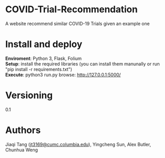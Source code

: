 # COVID-Trial-Recommendation
A website recommend similar COVID-19 Trials given an example one

# Install and deploy
**Enviroment**: Python 3, Flask, Folium  
**Setup**: install the required libraries (you can install them manunally or run "pip install -r requirements.txt")  
**Execute**: python3 run.py browse: http://127.0.0.1:5000/

# Versioning
0.1

# Authors
Jiaqi Tang (jt3169@cumc.columbia.edu), Yingcheng Sun, Alex Butler, Chunhua Weng 

